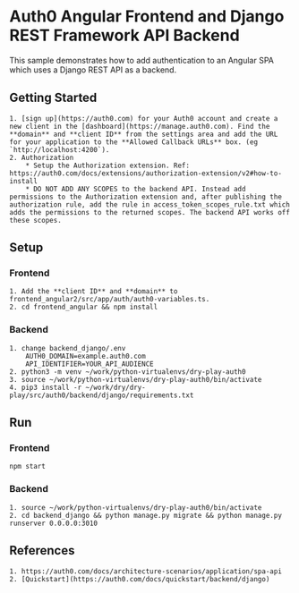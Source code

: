 # Auth0 Angular Frontend and Django REST Framework API Backend

This sample demonstrates how to add authentication to an Angular SPA which uses a Django REST API as a backend.


## Getting Started
    1. [sign up](https://auth0.com) for your Auth0 account and create a new client in the [dashboard](https://manage.auth0.com). Find the **domain** and **client ID** from the settings area and add the URL for your application to the **Allowed Callback URLs** box. (eg `http://localhost:4200`).
    2. Authorization
        * Setup the Authorization extension. Ref: https://auth0.com/docs/extensions/authorization-extension/v2#how-to-install
        * DO NOT ADD ANY SCOPES to the backend API. Instead add permissions to the Authorization extension and, after publishing the authorization rule, add the rule in access_token_scopes_rule.txt which adds the permissions to the returned scopes. The backend API works off these scopes.


## Setup

### Frontend
    1. Add the **client ID** and **domain** to frontend_angular2/src/app/auth/auth0-variables.ts.
    2. cd frontend_angular && npm install

### Backend
    1. change backend_django/.env
        AUTH0_DOMAIN=example.auth0.com
        API_IDENTIFIER=YOUR_API_AUDIENCE
    2. python3 -m venv ~/work/python-virtualenvs/dry-play-auth0
    3. source ~/work/python-virtualenvs/dry-play-auth0/bin/activate
    4. pip3 install -r ~/work/dry/dry-play/src/auth0/backend/django/requirements.txt

## Run

### Frontend
    npm start

### Backend
    1. source ~/work/python-virtualenvs/dry-play-auth0/bin/activate
    2. cd backend_django && python manage.py migrate && python manage.py runserver 0.0.0.0:3010


## References

    1. https://auth0.com/docs/architecture-scenarios/application/spa-api
    2. [Quickstart](https://auth0.com/docs/quickstart/backend/django)
